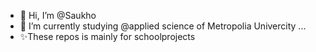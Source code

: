 - 👋 Hi, I’m @Saukho
- 🌱 I’m currently studying @applied science of Metropolia Univercity ...
- ✨These repos is mainly for schoolprojects

<!---
Saukho/Saukho is a ✨ special ✨ repository because its `README.md` (this file) appears on your GitHub profile.
You can click the Preview link to take a look at your changes.
--->
